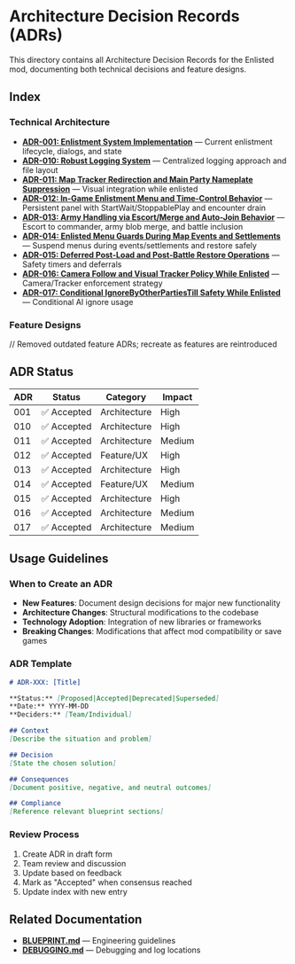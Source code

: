 # Architecture Decision Records (ADRs)

This directory contains all Architecture Decision Records for the Enlisted mod, documenting both technical decisions and feature designs.

## Index

### Technical Architecture
- **[ADR-001: Enlistment System Implementation](ADR-001-enlistment-system-implementation.md)** — Current enlistment lifecycle, dialogs, and state
- **[ADR-010: Robust Logging System](ADR-010-robust-logging-system.md)** — Centralized logging approach and file layout
- **[ADR-011: Map Tracker Redirection and Main Party Nameplate Suppression](ADR-011-map-tracker-and-nameplate-suppression.md)** — Visual integration while enlisted
- **[ADR-012: In-Game Enlistment Menu and Time-Control Behavior](ADR-012-enlisted-menu-and-time-control.md)** — Persistent panel with StartWait/StoppablePlay and encounter drain
- **[ADR-013: Army Handling via Escort/Merge and Auto-Join Behavior](ADR-013-army-handling-and-auto-join.md)** — Escort to commander, army blob merge, and battle inclusion
- **[ADR-014: Enlisted Menu Guards During Map Events and Settlements](ADR-014-menu-guards-during-events-and-settlements.md)** — Suspend menus during events/settlements and restore safely
- **[ADR-015: Deferred Post-Load and Post-Battle Restore Operations](ADR-015-deferred-post-load-and-post-battle-restores.md)** — Safety timers and deferrals
- **[ADR-016: Camera Follow and Visual Tracker Policy While Enlisted](ADR-016-camera-follow-and-visual-tracker-policy.md)** — Camera/Tracker enforcement strategy
- **[ADR-017: Conditional IgnoreByOtherPartiesTill Safety While Enlisted](ADR-017-conditional-ignore-ai-safety.md)** — Conditional AI ignore usage

### Feature Designs
// Removed outdated feature ADRs; recreate as features are reintroduced

## ADR Status

| ADR | Status | Category | Impact |
|-----|--------|----------|---------|
| 001 | ✅ Accepted | Architecture | High |
| 010 | ✅ Accepted | Architecture | High |
| 011 | ✅ Accepted | Architecture | Medium |
| 012 | ✅ Accepted | Feature/UX | High |
| 013 | ✅ Accepted | Architecture | High |
| 014 | ✅ Accepted | Feature/UX | Medium |
| 015 | ✅ Accepted | Architecture | High |
| 016 | ✅ Accepted | Architecture | Medium |
| 017 | ✅ Accepted | Architecture | Medium |

## Usage Guidelines

### When to Create an ADR
- **New Features**: Document design decisions for major new functionality
- **Architecture Changes**: Structural modifications to the codebase
- **Technology Adoption**: Integration of new libraries or frameworks
- **Breaking Changes**: Modifications that affect mod compatibility or save games

### ADR Template
```markdown
# ADR-XXX: [Title]

**Status:** [Proposed|Accepted|Deprecated|Superseded]
**Date:** YYYY-MM-DD
**Deciders:** [Team/Individual]

## Context
[Describe the situation and problem]

## Decision
[State the chosen solution]

## Consequences
[Document positive, negative, and neutral outcomes]

## Compliance
[Reference relevant blueprint sections]
```

### Review Process
1. Create ADR in draft form
2. Team review and discussion
3. Update based on feedback
4. Mark as "Accepted" when consensus reached
5. Update index with new entry

## Related Documentation

- **[BLUEPRINT.md](../BLUEPRINT.md)** — Engineering guidelines
- **[DEBUGGING.md](../DEBUGGING.md)** — Debugging and log locations
